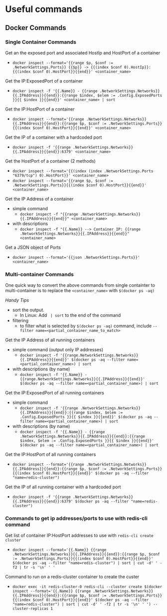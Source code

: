 # Useful commands

## Docker Commands

### Single Container Commands

Get an the exposed port and associated HostIp and HostPort of a container
- `docker inspect --format='{{range $p, $conf := .NetworkSettings.Ports}} {{$p}} -> {{(index $conf 0).HostIp}}:{{(index $conf 0).HostPort}}{{end}}' <container_name>`

Get the IP:ExposedPort of a container
- `docker inspect -f '{{.Name}} - {{range .NetworkSettings.Networks}}{{.IPAddress}}{{end}}:{{range $index, $elem := .Config.ExposedPorts }}{{ $index }}{{end}}' <container_name> | sort`

Get the IP:HostPort of a container
- `docker inspect --format='{{range .NetworkSettings.Networks}}{{.IPAddress}}{{end}}:{{range $p, $conf := .NetworkSettings.Ports}}{{(index $conf 0).HostPort}}{{end}}' <container_name>`

Get the IP of a container with a hardcoded port
- `docker inspect -f '{{range .NetworkSettings.Networks}}{{.IPAddress}}{{end}}:6379' <container_name>`

Get the HostPort of a container (2 methods)
- `docker inspect --format='{{(index (index .NetworkSettings.Ports "6379/tcp") 0).HostPort}}' <container_name>`
- `docker inspect --format='{{range $p, $conf := .NetworkSettings.Ports}}{{(index $conf 0).HostPort}}{{end}}' <container_name>`

Get the IP Address of a container
- simple command
  - `docker inspect -f "{{range .NetworkSettings.Networks}}{{.IPAddress}}{{end}}" <container_name>`
- with descriptions
  - `docker inspect -f "{{.Name}} --> Container IP: {{range .NetworkSettings.Networks}}{{.IPAddress}}{{end}}" <container_name>`

Get a JSON object of Ports
- `docker inspect --format='{{json .NetworkSettings.Ports}}' <container_name>`

### Multi-container Commands
One quick way to convert the above commands from single containter to multi-container is to replace the `<container_name>` with `$(docker ps -aq)`

_Handy Tips_

- sort the output.
  - In Linux: Add ` | sort` to the end of the command
- filtering
  - to filter what is selected by `$(docker ps -aq)` command, include `--filter name=<partial_container_name_to_match>`

Get the IP Address of all running containers
- simple command (output only IP addresses)
  - `docker inspect -f '{{range.NetworkSettings.Networks}}{{.IPAddress}}{{end}}' $(docker ps -aq --filter name=<partial_container_name>) | sort`
- with descriptions (by name)
  - `docker inspect -f '{{.Name}} - {{range.NetworkSettings.Networks}}{{.IPAddress}}{{end}}' $(docker ps -aq --filter name=<partial_container_name>) | sort`

Get the IP:ExposedPort of all running containers
- simple command
  - `docker inspect -f '{{range .NetworkSettings.Networks}}{{.IPAddress}}{{end}}:{{range $index, $elem := .Config.ExposedPorts }}{{ $index }}{{end}}' $(docker ps -aq --filter name=<partial_container_name>) | sort`
- with descriptions (by name)
  - `docker inspect -f '{{.Name}} - {{range .NetworkSettings.Networks}}{{.IPAddress}}{{end}}:{{range $index, $elem := .Config.ExposedPorts }}{{ $index }}{{end}}' $(docker ps -aq --filter name=<partial_container_name>) | sort`

Get the IP:HostPort of all running containers
- `docker inspect --format='{{range .NetworkSettings.Networks}}{{.IPAddress}}{{end}}:{{range $p, $conf := .NetworkSettings.Ports}}{{(index $conf 0).HostPort}}{{end}}' $(docker ps -aq --filter "name=redis-cluster")`

Get the IP of all running container with a hardcoded port
- `docker inspect -f '{{range .NetworkSettings.Networks}}{{.IPAddress}}{{end}}:6379' $(docker ps -aq --filter "name=redis-cluster")`


### Commands to get ip addresses/ports to use with redis-cli command

Get list of container IP:HostPort addresses to use with `redis-cli create cluster`
- `docker inspect --format='{{.Name}} {{range .NetworkSettings.Networks}}{{.IPAddress}}{{end}}:{{range $p, $conf := .NetworkSettings.Ports}}{{(index $conf 0).HostPort}}{{end}}' $(docker ps -aq --filter "name=redis-cluster") | sort | cut -d' ' -f2 | tr -s '\n' ' '`

Command to run on a redis-cluster container to create the custer
- `docker exec -it redis-cluster-0 redis-cli --cluster create $(docker inspect --format='{{.Name}} {{range .NetworkSettings.Networks}}{{.IPAddress}}{{end}}:{{range $p, $conf := .NetworkSettings.Ports}}{{(index $conf 0).HostPort}}{{end}}' $(docker ps -aq --filter "name=redis-cluster") | sort | cut -d' ' -f2 | tr -s '\n' ' ') --cluster-replicas 1`
